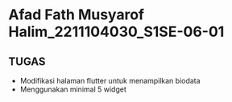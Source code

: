# Afad Fath Musyarof Halim_2211104030_S1SE-06-01

## TUGAS

- Modifikasi halaman flutter untuk menampilkan biodata
- Menggunakan minimal 5 widget
